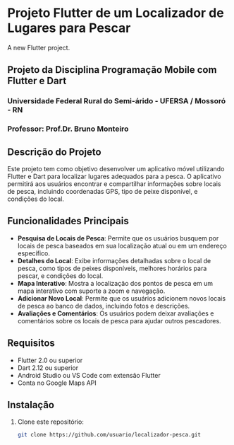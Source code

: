 # Projeto Flutter de um Localizador de Lugares para Pescar

A new Flutter project.

## Projeto da Disciplina Programação Mobile com Flutter e Dart

### Universidade Federal Rural do Semi-árido - UFERSA / Mossoró - RN
### Professor: Prof.Dr. Bruno Monteiro

## Descrição do Projeto

Este projeto tem como objetivo desenvolver um aplicativo móvel utilizando Flutter e Dart para localizar lugares adequados para a pesca. O aplicativo permitirá aos usuários encontrar e compartilhar informações sobre locais de pesca, incluindo coordenadas GPS, tipo de peixe disponível, e condições do local.

## Funcionalidades Principais

- **Pesquisa de Locais de Pesca**: Permite que os usuários busquem por locais de pesca baseados em sua localização atual ou em um endereço específico.
- **Detalhes do Local**: Exibe informações detalhadas sobre o local de pesca, como tipos de peixes disponíveis, melhores horários para pescar, e condições do local.
- **Mapa Interativo**: Mostra a localização dos pontos de pesca em um mapa interativo com suporte a zoom e navegação.
- **Adicionar Novo Local**: Permite que os usuários adicionem novos locais de pesca ao banco de dados, incluindo fotos e descrições.
- **Avaliações e Comentários**: Os usuários podem deixar avaliações e comentários sobre os locais de pesca para ajudar outros pescadores.

## Requisitos

- Flutter 2.0 ou superior
- Dart 2.12 ou superior
- Android Studio ou VS Code com extensão Flutter
- Conta no Google Maps API

## Instalação

1. Clone este repositório:
   ```bash
   git clone https://github.com/usuario/localizador-pesca.git
